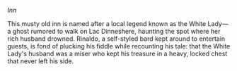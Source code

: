_Inn_

This musty old inn is named after a local legend known as the White Lady—a ghost rumored to walk on Lac Dinneshere, haunting the spot where her rich husband drowned. Rinaldo, a self-styled bard kept around to entertain guests, is fond of plucking his fiddle while recounting his tale: that the White Lady's husband was a miser who kept his treasure in a heavy, locked chest that never left his side.